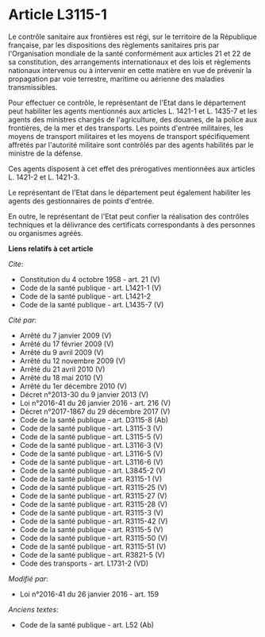 # Article L3115-1

Le contrôle sanitaire aux frontières est régi, sur le territoire de la République française, par les dispositions des
règlements sanitaires pris par l'Organisation mondiale de la santé conformément aux articles 21 et 22 de sa constitution, des
arrangements internationaux et des lois et règlements nationaux intervenus ou à intervenir en cette matière en vue de
prévenir la propagation par voie terrestre, maritime ou aérienne des maladies transmissibles. 

Pour effectuer ce contrôle, le représentant de l'Etat dans le département peut habiliter les agents mentionnés aux articles
L. 1421-1 et L. 1435-7 et les agents des ministres chargés de l'agriculture, des douanes, de la police aux frontières, de la
mer et des transports. Les points d'entrée militaires, les moyens de transport militaires et les moyens de transport
spécifiquement affrétés par l'autorité militaire sont contrôlés par des agents habilités par le ministre de la défense. 

Ces agents disposent à cet effet des prérogatives mentionnées aux articles L. 1421-2 et L. 1421-3. 

Le représentant de l'Etat dans le département peut également habiliter les agents des gestionnaires de points d'entrée. 

En outre, le représentant de l'Etat peut confier la réalisation des contrôles techniques et la délivrance des certificats
correspondants à des personnes ou organismes agréés.

**Liens relatifs à cet article**

_Cite_:

  - Constitution du 4 octobre 1958 - art. 21 (V)
  - Code de la santé publique - art. L1421-1 (V)
  - Code de la santé publique - art. L1421-2
  - Code de la santé publique - art. L1435-7 (V)

_Cité par_:

  - Arrêté du 7 janvier 2009 (V)
  - Arrêté du 17 février 2009 (V)
  - Arrêté du 9 avril 2009 (V)
  - Arrêté du 12 novembre 2009 (V)
  - Arrêté du 21 avril 2010 (V)
  - Arrêté du 18 mai 2010 (V)
  - Arrêté du 1er décembre 2010 (V)
  - Décret n°2013-30 du 9 janvier 2013 (V)
  - Loi n°2016-41 du 26 janvier 2016 - art. 216 (V)
  - Décret n°2017-1867 du 29 décembre 2017 (V)
  - Code de la santé publique - art. D3115-8 (Ab)
  - Code de la santé publique - art. L3115-3 (V)
  - Code de la santé publique - art. L3115-5 (V)
  - Code de la santé publique - art. L3116-3 (V)
  - Code de la santé publique - art. L3116-5 (V)
  - Code de la santé publique - art. L3116-6 (V)
  - Code de la santé publique - art. L3845-2 (V)
  - Code de la santé publique - art. R3115-1 (V)
  - Code de la santé publique - art. R3115-25 (V)
  - Code de la santé publique - art. R3115-27 (V)
  - Code de la santé publique - art. R3115-28 (V)
  - Code de la santé publique - art. R3115-3 (V)
  - Code de la santé publique - art. R3115-42 (V)
  - Code de la santé publique - art. R3115-5 (V)
  - Code de la santé publique - art. R3115-50 (V)
  - Code de la santé publique - art. R3115-51 (V)
  - Code de la santé publique - art. R3821-5 (V)
  - Code des transports - art. L1731-2 (VD)

_Modifié par_:

  - Loi n°2016-41 du 26 janvier 2016 - art. 159

_Anciens textes_:

  - Code de la santé publique - art. L52 (Ab)
